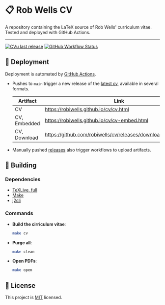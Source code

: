 # 📋 Rob Wells CV

A repository containing the LaTeX source of Rob Wells' curriculum vitae. Tested and deployed with GitHub Actions.

---
[![CVu last release](https://img.shields.io/github/release-date/robiwells/cv?logo=github&label=Last%20Release)](https://github.com/robiwells/cv/releases)
[![GitHub Workflow Status](https://img.shields.io/github/actions/workflow/status/robiwells/cv/ci.yml?logo=github&label=CI)](https://github.com/robiwells/cv/actions/workflows/test-build.yml)

## 🤖 Deployment

Deployment is automated by [GitHub Actions](https://github.com/robiwells/cv/actions).

- Pushes to `main` trigger a new release of the [latest cv](https://github.com/robiwells/cv/releases/tag/latest), available in several formats.

  | Artifact               | Link                                                                          | Mirror                                         |
  | ---------------------- | ----------------------------------------------------------------------------- | ---------------------------------------------- |
  | CV                     | <https://robiwells.github.io/cv/cv.html>                                   |                                                |
  | CV, Embedded           | <https://robiwells.github.io/cv/cv-embed.html>                             |                                                |
  | CV, Download           | <https://github.com/robiwells/cv/releases/download/latest/cv.pdf>          |                                                |

- Manually pushed [releases](https://github.com/robiwells/cv/releases) also trigger workflows to upload artifacts.

## 🔧 Building

### Dependencies

- [TeXLive, full](https://www.tug.org/texlive/)
- [Make](https://www.gnu.org/software/make/)
- [j2cli](https://github.com/kolypto/j2cli)

### Commands

- **Build the cirriculum vitae**:

  ```bash
  make cv
  ```

- **Purge all**:

  ```bash
  make clean
  ```

- **Open PDFs**:

  ```bash
  make open
  ```

## 🔏 License

This project is [MIT](./LICENSE) licensed.
